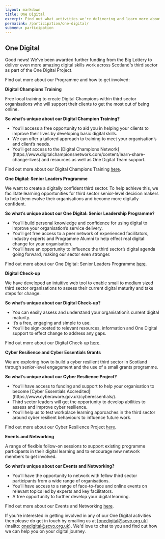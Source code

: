 ```yaml
---
layout: markdown
title: One Digital
excerpt: Find out what activities we're delivering and learn more about our previous programme.
permalink: /participation/one-digital/
submenu: participation
---
```


## One Digital

Good news! We've been awarded further funding from the Big Lottery to deliver even more amazing digital skills work across Scotland's third sector as part of the One Digital Project.

Find out more about our Programme and how to get involved:

**Digital Champions Training**

Free local training to create Digital Champions within third sector organisations who will support their clients to get the most out of being online.

**So what’s unique about our Digital Champion Training?**

<ul class="browser-default">
<li>You’ll access a free opportunity to aid you in helping your clients to improve their lives by developing basic digital skills.
<li>We can offer a tailored approach to training to meet your organisation’s and client’s needs.
<li>You’ll get access to the [Digital Champions Network](https://www.digitalchampionsnetwork.com/content/learn-share-change-lives) and resources as well as One Digital Team support.
</ul>

Find out more about our Digital Champions Training [here](https://digital.scvo.org.uk/participation/digital-champions-training/).

**One Digital: Senior Leaders Programme**

We want to create a digitally confident third sector. To help achieve this, we facilitate learning opportunities for third sector senior-level decision makers to help them evolve their organisations and become more digitally confident.

**So what’s unique about our One Digital: Senior Leadership Programme?**

<ul class="browser-default">
<li>You’ll build personal knowledge and confidence for using digital to improve your organisation’s service delivery.
<li>You’ll get free access to a peer network of experienced facilitators, industry experts and Programme Alumni to help effect real digital change for your organisation.
<li>You’ll have an opportunity to influence the third sector’s digital agenda going forward, making our sector even stronger.
</ul>

Find out more about our One Digital: Senior Leaders Programme [here](https://digital.scvo.org.uk/evolution/senior-leader-programme/).

**Digital Check-up** 

We have developed an intuitive web tool to enable small to medium sized third sector organisations to assess their current digital maturity and take steps for change.

**So what’s unique about our Digital Check-up?**

<ul class="browser-default">
<li>You can easily assess and understand your organisation’s current digital maturity.
<li>It’s a free, engaging and simple to use.
<li>You’ll be sign-posted to relevant resources, information and One Digital support to effect change to address any gaps.
</ul>

Find out more about our Digital Check-up [here](https://digital.scvo.org.uk/evolution/digital-check-up/).

**Cyber Resilience and Cyber Essentials Grants**

We are exploring how to build a cyber resilient third sector in Scotland through senior-level engagement and the use of a small grants programme.

**So what’s unique about our Cyber Resilience Project?** 

<ul class="browser-default">
<li>You’ll have access to funding and support to help your organisation to become [Cyber Essentials Accredited](https://www.cyberaware.gov.uk/cyberessentials/).
<li>Third sector leaders will get the opportunity to develop abilities to assess and improve cyber resilience.
<li>You’ll help us to test workplace learning approaches in the third sector around cyber resilient behaviours to influence future work.
</ul>

Find out more about our Cyber Resilience Project [here](https://digital.scvo.org.uk/evolution/cyber-resilience/).

**Events and Networking**

A range of flexible follow-on sessions to support existing programme participants in their digital learning and to encourage new network members to get involved.

**So what’s unique about our Events and Networking?**

<ul class="browser-default">
<li>You’ll have the opportunity to network with fellow third sector participants from a wide range of organisations.
<li>You’ll have access to a range of face-to-face and online events on relevant topics led by experts and key facilitators.
<li>A free opportunity to further develop your digital learning.
</ul>

Find out more about our Events and Networking [here](https://digital.scvo.org.uk/evolution/events-and-networking/).

If you're interested in getting involved in any of our One Digital activities then please do get in touch by emailing us at [onedigital@scvo.org.uk](mailto: onedigital@scvo.org.uk). We'd love to chat to you and find out how we can help you on your digital journey.
